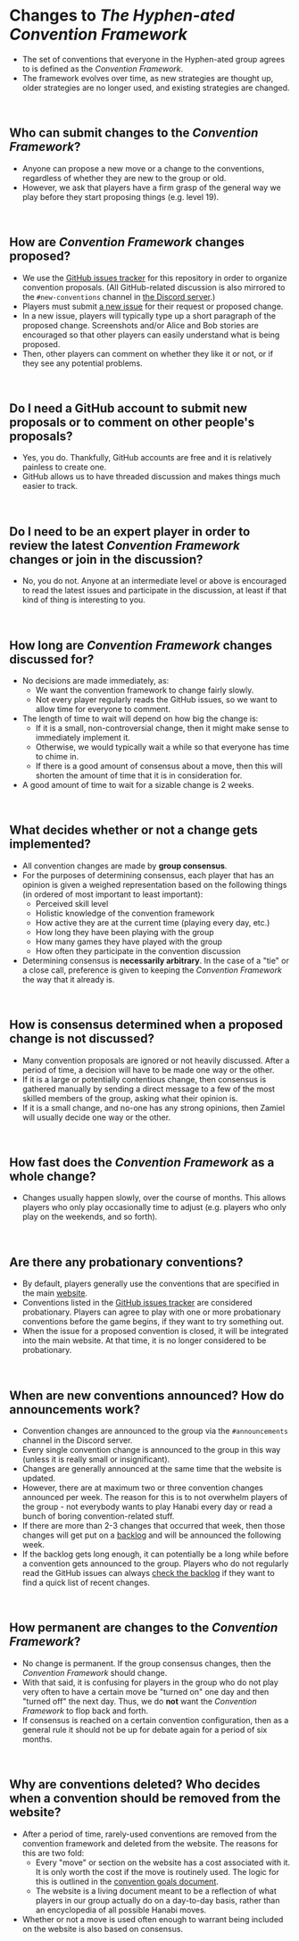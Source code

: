 # Changes to *The Hyphen-ated Convention Framework*

- The set of conventions that everyone in the Hyphen-ated group agrees to is defined as the *Convention Framework*.
- The framework evolves over time, as new strategies are thought up, older strategies are no longer used, and existing strategies are changed.

<br />

## Who can submit changes to the *Convention Framework*?

- Anyone can propose a new move or a change to the conventions, regardless of whether they are new to the group or old.
- However, we ask that players have a firm grasp of the general way we play before they start proposing things (e.g. level 19).

<br />

## How are *Convention Framework* changes proposed?

- We use the [GitHub issues tracker](https://github.com/hanabi/hanabi.github.io/issues) for this repository in order to organize convention proposals. (All GitHub-related discussion is also mirrored to the `#new-conventions` channel in [the Discord server](https://discord.gg/FADvkJp).)
- Players must submit [a new issue](https://github.com/hanabi/hanabi.github.io/issues/new) for their request or proposed change.
- In a new issue, players will typically type up a short paragraph of the proposed change. Screenshots and/or Alice and Bob stories are encouraged so that other players can easily understand what is being proposed.
- Then, other players can comment on whether they like it or not, or if they see any potential problems.

<br />

## Do I need a GitHub account to submit new proposals or to comment on other people's proposals?

- Yes, you do. Thankfully, GitHub accounts are free and it is relatively painless to create one.
- GitHub allows us to have threaded discussion and makes things much easier to track.

<br />

## Do I need to be an expert player in order to review the latest *Convention Framework* changes or join in the discussion?

- No, you do not. Anyone at an intermediate level or above is encouraged to read the latest issues and participate in the discussion, at least if that kind of thing is interesting to you.

<br />

## How long are *Convention Framework* changes discussed for?

- No decisions are made immediately, as:
  - We want the convention framework to change fairly slowly.
  - Not every player regularly reads the GitHub issues, so we want to allow time for everyone to comment.
- The length of time to wait will depend on how big the change is:
  - If it is a small, non-controversial change, then it might make sense to immediately implement it.
  - Otherwise, we would typically wait a while so that everyone has time to chime in.
  - If there is a good amount of consensus about a move, then this will shorten the amount of time that it is in consideration for.
- A good amount of time to wait for a sizable change is 2 weeks.

<br />

## What decides whether or not a change gets implemented?

- All convention changes are made by **group consensus**.
- For the purposes of determining consensus, each player that has an opinion is given a weighed representation based on the following things (in ordered of most important to least important):
  - Perceived skill level
  - Holistic knowledge of the convention framework
  - How active they are at the current time (playing every day, etc.)
  - How long they have been playing with the group
  - How many games they have played with the group
  - How often they participate in the convention discussion
- Determining consensus is **necessarily arbitrary**. In the case of a "tie" or a close call, preference is given to keeping the *Convention Framework* the way that it already is.

<br />

## How is consensus determined when a proposed change is not discussed?

- Many convention proposals are ignored or not heavily discussed. After a period of time, a decision will have to be made one way or the other.
- If it is a large or potentially contentious change, then consensus is gathered manually by sending a direct message to a few of the most skilled members of the group, asking what their opinion is.
- If it is a small change, and no-one has any strong opinions, then Zamiel will usually decide one way or the other.

<br />

## How fast does the *Convention Framework* as a whole change?

- Changes usually happen slowly, over the course of months. This allows players who only play occasionally time to adjust (e.g. players who only play on the weekends, and so forth).

<br />

## Are there any probationary conventions?

- By default, players generally use the conventions that are specified in the main [website](https://hanabi.github.io/docs/reference/).
- Conventions listed in the [GitHub issues tracker](https://github.com/hanabi/hanabi.github.io/issues) are considered probationary. Players can agree to play with one or more probationary conventions before the game begins, if they want to try something out.
- When the issue for a proposed convention is closed, it will be integrated into the main website. At that time, it is no longer considered to be probationary.

<br />

## When are new conventions announced? How do announcements work?

- Convention changes are announced to the group via the `#announcements` channel in the Discord server.
- Every single convention change is announced to the group in this way (unless it is really small or insignificant).
- Changes are generally announced at the same time that the website is updated.
- However, there are at maximum two or three convention changes announced per week. The reason for this is to not overwhelm players of the group - not everybody wants to play Hanabi every day or read a bunch of boring convention-related stuff.
- If there are more than 2-3 changes that occurred that week, then those changes will get put on a [backlog](Announcement-Backlog.md) and will be announced the following week.
- If the backlog gets long enough, it can potentially be a long while before a convention gets announced to the group. Players who do not regularly read the GitHub issues can always [check the backlog](Announcement-Backlog.md) if they want to find a quick list of recent changes.

<br />

## How permanent are changes to the *Convention Framework*?

- No change is permanent. If the group consensus changes, then the *Convention Framework* should change.
- With that said, it is confusing for players in the group who do not play very often to have a certain move be "turned on" one day and then "turned off" the next day. Thus, we do **not** want the *Convention Framework* to flop back and forth.
- If consensus is reached on a certain convention configuration, then as a general rule it should not be up for debate again for a period of six months.

<br />

## Why are conventions deleted? Who decides when a convention should be removed from the website?

- After a period of time, rarely-used conventions are removed from the convention framework and deleted from the website. The reasons for this are two fold:
  - Every "move" or section on the website has a cost associated with it. It is only worth the cost if the move is routinely used. The logic for this is outlined in the [convention goals document](Convention-Goals.md).
  - The website is a living document meant to be a reflection of what players in our group actually do on a day-to-day basis, rather than an encyclopedia of all possible Hanabi moves.
- Whether or not a move is used often enough to warrant being included on the website is also based on consensus.
